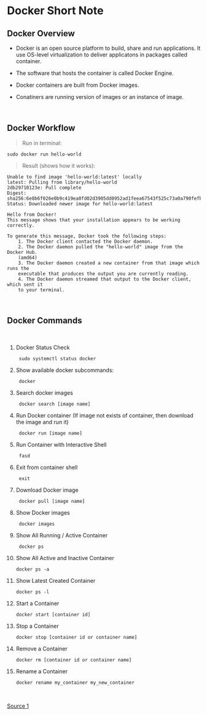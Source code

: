 # **Docker Short Note**

## Docker Overview

- Docker is an open source platform to build, share and run applications. It use OS-level virtualization to deliver applicatons in packages called container.

- The software that hosts the container is called Docker Engine.

- Docker containers are built from Docker images.

- Conatiners are running version of images or an instance of image.

</br>

## Docker Workflow

> Run in terminal:

    sudo docker run hello-world

> Result (shows how it works):

```
Unable to find image 'hello-world:latest' locally
latest: Pulling from library/hello-world
2db29710123e: Pull complete 
Digest: sha256:6e8b6f026e0b9c419ea0fd02d3905dd0952ad1feea67543f525c73a0a790fefb
Status: Downloaded newer image for hello-world:latest

Hello from Docker!
This message shows that your installation appears to be working correctly.

To generate this message, Docker took the following steps:
	1. The Docker client contacted the Docker daemon.
	2. The Docker daemon pulled the "hello-world" image from the Docker Hub.
	(amd64)
	3. The Docker daemon created a new container from that image which runs the
	executable that produces the output you are currently reading.
	4. The Docker daemon streamed that output to the Docker client, which sent it
	to your terminal.
```

</br>

## Docker Commands

</br>

1. Docker Status Check

        sudo systemctl status docker
	
2. Show available docker subcommands:

	    docker
		
3. Search docker images

	    docker search [image name]

4. Run Docker container (If image not exists of container, then download the image and run it)

	    docker run [image name]
	
5. Run Container with Interactive Shell

        fasd
	
6. Exit from container shell

	    exit
	
7. Download Docker image
	
	    docker pull [image name]
	
8. Show Docker images

	    docker images
	
9. Show All Running / Active Container

	    docker ps
	
10. Show All Active and Inactive Container

	    docker ps -a
	
11. Show Latest Created Container

	    docker ps -l
	
12. Start a Container

	    docker start [container id]
	
13. Stop a Container

	    docker stop [container id or container name]

14. Remove a Container

	    docker rm [container id or container name]
	
15. Rename a Container

	    docker rename my_container my_new_container

</br>

[Source 1](https://www.digitalocean.com/community/tutorials/how-to-install-and-use-docker-on-ubuntu-20-04 "Digital Ocean")
